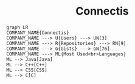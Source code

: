 <h1 align="center">Connectis</h1>

```mermaid
graph LR
COMPANY_NAME{Connectis}
COMPANY_NAME ---> U{Users} ---> UN[3]
COMPANY_NAME ---> R{Repositories} ---> RN[9]
COMPANY_NAME ---> G{Gists} ---> GN[76]
COMPANY_NAME ---> ML{Most Used<br>Languages}
ML --> Java[Java]
ML --> C++[C++]
ML --> CSS[CSS]
ML --> C[C]
```
